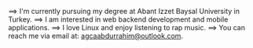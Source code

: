 ==> I'm currently pursuing my degree at Abant Izzet Baysal University in Turkey.
==> I am interested in web backend development and mobile applications. 
==> I love Linux and enjoy listening to rap music. 
==> You can reach me via email at: agcaabdurrahim@outlook.com.

